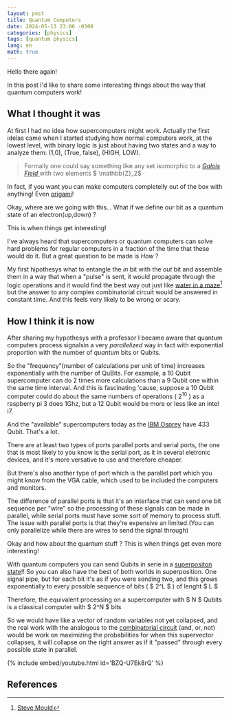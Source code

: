 ```yaml
---
layout: post
title: Quantum Computers
date: 2024-05-13 23:06 -0300
categories: [physics]
tags: [quantum physics]
lang: en
math: true
---
```


Hello there again!

In this post I'd like to share some interesting things about the way that quantum computers work!

## What I thought it was 

At first I had no idea how supercomputers might work. Actually the first ideias came when I started studying how normal computers work, at the lowest level, with binary logic is just about having two states and a way to analyze them: (1,0), (True, false), (HIGH, LOW). 

> Formally one could say something like any set isomorphic to a [ _Galois Field_ ](https://en.wikipedia.org/wiki/Finite_field) with two elements $ \mathbb{Z}_2$

In fact, if you want you can make computers completelly out of the box with anything! Even [origami](https://www.quantamagazine.org/how-to-build-an-origami-computer-20240130/)! 

Okay, where are we going with this... What if we define our bit as a quantum state of an electron(up,down) ?

This is when things get interesting!

I've always heard that supercomputers or quantum computers can solve hard problems for regular computers in a fraction of the time that these would do it. But a great question to be made is _How_ ?

My first hipothesys what to entangle the _in_ bit with the _out_ bit and assemble them in a way that when a "pulse" is sent, it would propagate through the logic operations and it would find the best way out just like [water in a maze](https://www.youtube.com/watch?v=81ebWToAnvA)[^fn-nth-1] but the answer to any complex combinatorial circuit would be answered in constant time. And this feels very likely to be wrong or scary.

## How I think it is now

After sharing my hypothesys with a professor I became aware that quantum computers process signalsin a very _parallelized_ way in fact with exponential proportion with the number of  _quantum_ bits or Qubits.

So the "frequency"(number of calculations per unit of time) increases exponentially with the number of QuBits. For example, a 10 Qubit supercomputer can do 2 times more calculations than a 9 Qubit one within the same time interval. And this is fascinating 'cause, suppose a 10 Qubit computer could do about the same numbers of operations ( $2^{10}$ ) as  a raspberry pi 3 does 1Ghz, but a 12 Qubit would be more or less like an intel i7. 

And the "available" supercomputers today as the [IBM Osprey](https://spectrum.ieee.org/ibm-quantum-computer-osprey) have 433 Qubit. That's a lot.

There are at least two types of ports parallel ports and serial ports, the one that is most likely to you know is the serial port, as it in several eletronic devices, and it's more versative to use and therefore cheaper.

But there's also another type of port which is the parallel port which you might know from the VGA cable, which used to be included the computers and monitors.

The difference of parallel ports is that it's an interface that can send one bit sequence per "wire" so the processing of these signals can be made in parallel, while serial ports must have some sort of memory to process stuff. The issue with parallel ports is that they're expensive an limited.(You can only parallelize while there are wires to send the signal through)

Okay and how about the quantum stuff ? This is when things get even more interesting!

With quantum computers you can send Qubits in serie in a [superpositon state](https://joaovcmiranda.github.io/posts/quantum-supertasks/)!! So you can also have the best of both worlds in superposition.
One signal pipe, but for each bit it's as if you were sending two, and this grows exponentially to every possible sequence of bits ( $ 2^L $ ) of lenght $ L $

Therefore, the equivalent processing on a supercomputer with $ N $ Qubits is a classical computer with $ 2^N $ bits

So we would have like a vector of random variables not yet collapsed, and the real work with the analogous to the [combinatorial circuit](https://en.wikipedia.org/wiki/Combinational_logic) (and, or, not) would be work on maximizing the probabilities for when this supervector collapses, it will collapse on the right answer as if it "passed" through every possible state in parallel.

{% include embed/youtube.html id='BZQ-U7Ek8rQ' %}


## References
[^fn-nth-1]: [Steve Mould](https://www.youtube.com/@stevemould)
